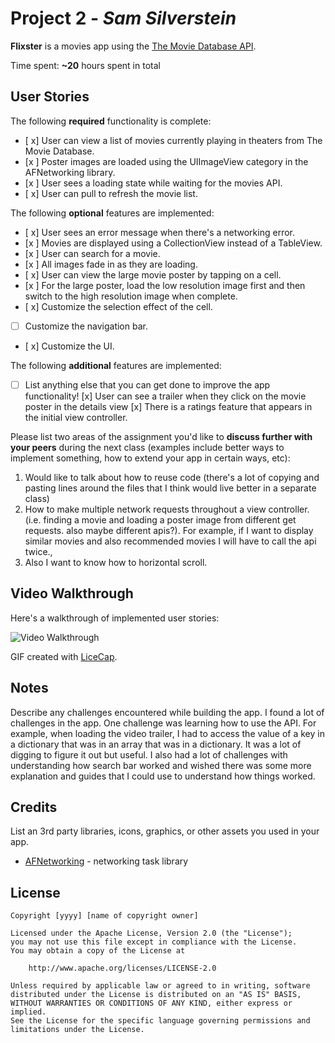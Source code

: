# Project 2 - *Sam Silverstein*

**Flixster** is a movies app using the [The Movie Database API](http://docs.themoviedb.apiary.io/#).

Time spent: **~20** hours spent in total

## User Stories

The following **required** functionality is complete:

- [ x] User can view a list of movies currently playing in theaters from The Movie Database.
- [x ] Poster images are loaded using the UIImageView category in the AFNetworking library.
- [x ] User sees a loading state while waiting for the movies API.
- [ x] User can pull to refresh the movie list.

The following **optional** features are implemented:

- [ x] User sees an error message when there's a networking error.
- [x ] Movies are displayed using a CollectionView instead of a TableView.
- [x ] User can search for a movie.
- [x ] All images fade in as they are loading.
- [ x] User can view the large movie poster by tapping on a cell.
- [x ] For the large poster, load the low resolution image first and then switch to the high resolution image when complete.
- [ x] Customize the selection effect of the cell.
- [ ] Customize the navigation bar.
- [ x] Customize the UI.

The following **additional** features are implemented:

- [ ] List anything else that you can get done to improve the app functionality!
[x] User can see a trailer when they click on the movie poster in the details view
[x] There is a ratings feature that appears in the initial view controller.

Please list two areas of the assignment you'd like to **discuss further with your peers** during the next class (examples include better ways to implement something, how to extend your app in certain ways, etc):

1. Would like to talk about how to reuse code (there's a lot of copying and pasting lines around the files that I think would live better in a separate class)
2. How to make multiple network requests throughout a view controller. (i.e. finding a movie and loading a poster image from different get requests. also maybe different apis?). For example, if I want to display similar movies and also recommended movies I will have to call the api twice., 
3. Also I want to know how to horizontal scroll. 

## Video Walkthrough

Here's a walkthrough of implemented user stories:

<img src='http://i.imgur.com/ezgif.com-video-to-gif.gif' title='Video Walkthrough' width='' alt='Video Walkthrough' />

GIF created with [LiceCap](http://www.cockos.com/licecap/).

## Notes

Describe any challenges encountered while building the app.
I found a lot of challenges in the app. One challenge was learning how to use the API. For example, when loading the video trailer, I had to access the value of a key in a dictionary that was in an array that was in a dictionary. It was a lot of digging to figure it out but useful. I also had a lot of challenges with understanding how search bar worked and wished there was some more explanation and guides that I could use to understand how things worked. 

## Credits

List an 3rd party libraries, icons, graphics, or other assets you used in your app.

- [AFNetworking](https://github.com/AFNetworking/AFNetworking) - networking task library

## License

    Copyright [yyyy] [name of copyright owner]

    Licensed under the Apache License, Version 2.0 (the "License");
    you may not use this file except in compliance with the License.
    You may obtain a copy of the License at

        http://www.apache.org/licenses/LICENSE-2.0

    Unless required by applicable law or agreed to in writing, software
    distributed under the License is distributed on an "AS IS" BASIS,
    WITHOUT WARRANTIES OR CONDITIONS OF ANY KIND, either express or implied.
    See the License for the specific language governing permissions and
    limitations under the License.
